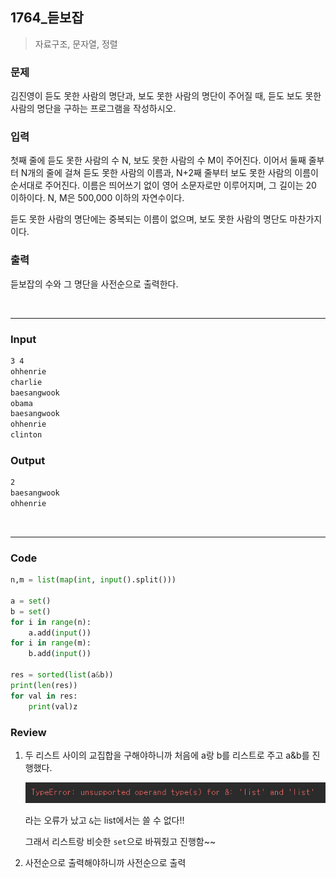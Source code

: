 ## 1764_듣보잡

> 자료구조, 문자열, 정렬

### 문제

김진영이 듣도 못한 사람의 명단과, 보도 못한 사람의 명단이 주어질 때, 듣도 보도 못한 사람의 명단을 구하는 프로그램을 작성하시오.



### 입력

첫째 줄에 듣도 못한 사람의 수 N, 보도 못한 사람의 수 M이 주어진다. 
이어서 둘째 줄부터 N개의 줄에 걸쳐 듣도 못한 사람의 이름과, N+2째 줄부터 보도 못한 사람의 이름이 순서대로 주어진다. 
이름은 띄어쓰기 없이 영어 소문자로만 이루어지며, 그 길이는 20 이하이다. N, M은 500,000 이하의 자연수이다.

듣도 못한 사람의 명단에는 중복되는 이름이 없으며, 보도 못한 사람의 명단도 마찬가지이다.



### 출력

듣보잡의 수와 그 명단을 사전순으로 출력한다.

<br>

---

### Input

```txt
3 4
ohhenrie
charlie
baesangwook
obama
baesangwook
ohhenrie
clinton
```

### Output

```txt
2
baesangwook
ohhenrie
```

<br>

---

### Code

```python
n,m = list(map(int, input().split()))

a = set()
b = set()
for i in range(n):
    a.add(input())
for i in range(m):
    b.add(input())

res = sorted(list(a&b))
print(len(res))
for val in res:
    print(val)z
```



### Review

1. 두 리스트 사이의 교집합을 구해야하니까 처음에 a랑 b를 리스트로 주고 a&b를 진행했다.

    ![image-20210407200806259](BOJ_1764_듣보잡_bomin.assets/image-20210407200806259.png)

   라는 오류가 났고 `&`는 list에서는 쓸 수 없다!!

   그래서 리스트랑 비슷한 `set`으로 바꿔줬고 진행함~~

2. 사전순으로 출력해야하니까 사전순으로 출력